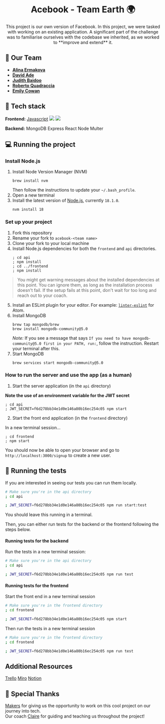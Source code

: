 <h1 align="center">
 Acebook - Team Earth 🌍
</h1>

<p align="center">
This project is our own version of Facebook. In this project, we were tasked with working on an existing application. A significant part of the challenge was to familiarise ourselves with the codebase we inherited, as we worked to **improve and extend** it.
</p>

## 🤝 Our Team
* **[Alina Ermakova](https://github.com/alalinaermakova)**
* **[David Ade](https://github.com/D6link)**
* **[Judith Baidoo](https://github.com/judithbaidoo)**
* **[Roberto Quadraccia](https://github.com/Super-robbin)**
* **[Emily Cowan](https://github.com/Emily-RC)**

## 🚀 Tech stack

**Frontend:**
[Javascript](https://shields.io/badge/JavaScript-F7DF1E?logo=JavaScript&logoColor=000&style=flat-square)
<img src="https://img.shields.io/badge/HTML-orange"> <img src="https://img.shields.io/badge/CSS-blue">

**Backend:**
MongoDB
Express 
React 
Node 
Multer 

## 💻 Running the project

### Install Node.js

1. Install Node Version Manager (NVM)
   ```
   brew install nvm
   ```
   Then follow the instructions to update your `~/.bash_profile`.
2. Open a new terminal
3. Install the latest version of [Node.js](https://nodejs.org/en/), currently `18.1.0`.
   ```
   nvm install 18
   ```

### Set up your project

1. Fork this repository
2. Rename your fork to `acebook-<team name>`
3. Clone your fork to your local machine
4. Install Node.js dependencies for both the `frontend` and `api` directories.
   ```
   ; cd api
   ; npm install
   ; cd ../frontend
   ; npm install
   ```

> You might get warning messages about the installed dependencies at this point. You can ignore them, as long as the installation process doesn't fail. If the setup fails at this point, don't wait for too long and reach out to your coach.

5. Install an ESLint plugin for your editor. For example: [`linter-eslint`](https://github.com/AtomLinter/linter-eslint) for Atom.
6. Install MongoDB
   ```
   brew tap mongodb/brew
   brew install mongodb-community@5.0
   ```
   *Note:* If you see a message that says `If you need to have mongodb-community@5.0 first in your PATH, run:`, follow the instruction. Restart your terminal after this.
7. Start MongoDB
   ```
   brew services start mongodb-community@5.0
   ```

### How to run the server and use the app (as a human)

1. Start the server application (in the `api` directory)

  **Note the use of an environment variable for the JWT secret**

   ```
   ; cd api
   ; JWT_SECRET=f6d278bb34e1d0e146a80b16ec254c05 npm start
   ```
2. Start the front end application (in the `frontend` directory)

  In a new terminal session...

  ```
  ; cd frontend
  ; npm start
  ```

You should now be able to open your browser and go to `http://localhost:3000/signup` to create a new user.


## 🧪 Running the tests

If you are interested in seeing our tests you can run them locally. 

```bash
# Make sure you're in the api directory
; cd api

; JWT_SECRET=f6d278bb34e1d0e146a80b16ec254c05 npm run start:test
```

You should leave this running in a terminal.

Then, you can either run tests for the backend or the frontend following the steps below. 

#### Running tests for the backend

Run the tests in a new terminal session:

```bash
# Make sure you're in the api directory
; cd api

; JWT_SECRET=f6d278bb34e1d0e146a80b16ec254c05 npm run test
```

####  Running tests for the frontend

Start the front end in a new terminal session

```bash
# Make sure you're in the frontend directory
; cd frontend

; JWT_SECRET=f6d278bb34e1d0e146a80b16ec254c05 npm start
```

Then run the tests in a new terminal session

```bash
# Make sure you're in the frontend directory
; cd frontend

; JWT_SECRET=f6d278bb34e1d0e146a80b16ec254c05 npm run test
```

## Additional Resources 

[Trello](https://trello.com/b/oEAZJKK8/acebook-team-earth)
[Miro](https://miro.com/app/board/uXjVMj20h7U=/?share_link_id=983792734137)
[Notion](https://www.notion.so/Software-Module-3-Acebook-c1888e76cd3e4926a23efa542ea9dc0e?pvs=4) 

## 🫶 Special Thanks
[Makers](https://www.makers.tech/) for giving us the opportunity to work on this cool project on our journey into tech. <br>
Our coach [Claire](https://github.com/ClaireMakers) for guiding and teaching us throughout the project!
